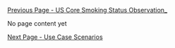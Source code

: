 <!-- VitalSigns_.md {% comment %}
*****************************************************************************************
*                            WARNING: DO NOT EDIT THIS FILE                             *
*                                                                                       *
* This file is generated by SUSHI. Any edits you make to this file will be overwritten. *
*                                                                                       *
* To change the contents of this file, edit the original source file at:                *
* ig-data/input/pagecontent/DataMapping/VitalSigns_.md                                  *
*****************************************************************************************
{% endcomment %} -->
[Previous Page - US Core Smoking Status Observation_](USCoreSmokingStatusObservation_.html)

No page content yet

[Next Page - Use Case Scenarios](UseCaseScenarios.html)